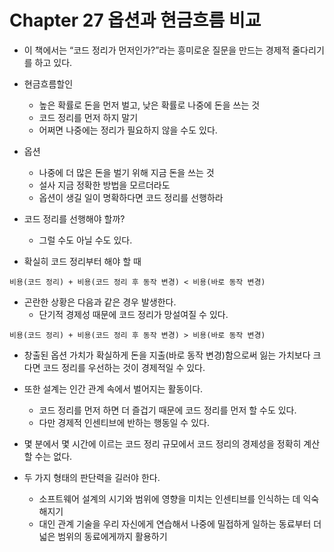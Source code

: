 # Chapter 27 옵션과 현금흐름 비교
- 이 책에서는 “코드 정리가 먼저인가?”라는 흥미로운 질문을 만드는 경제적 줄다리기를 하고 있다.
- 현금흐름할인
    - 높은 확률로 돈을 먼저 벌고, 낮은 확률로 나중에 돈을 쓰는 것
    - 코드 정리를 먼저 하지 말기
    - 어쩌면 나중에는 정리가 필요하지 않을 수도 있다.
- 옵션
    - 나중에 더 많은 돈을 벌기 위해 지금 돈을 쓰는 것
    - 설사 지금 정확한 방법을 모르더라도
    - 옵션이 생길 일이 명확하다면 코드 정리를 선행하라
- 코드 정리를 선행해야 할까?
    - 그럴 수도 아닐 수도 있다.

- 확실히 코드 정리부터 해야 할 때

```
비용(코드 정리) + 비용(코드 정리 후 동작 변경) < 비용(바로 동작 변경)
```

- 곤란한 상황은 다음과 같은 경우 발생한다.
    - 단기적 경제성 때문에 코드 정리가 망설여질 수 있다.

```
비용(코드 정리) + 비용(코드 정리 후 동작 변경) > 비용(바로 동작 변경)
```

- 창출된 옵션 가치가 확실하게 돈을 지출(바로 동작 변경)함으로써 잃는 가치보다 크다면 코드 정리를 우선하는 것이 경제적일 수 있다.

- 또한 설계는 인간 관계 속에서 벌어지는 활동이다.
    - 코드 정리를 먼저 하면 더 즐겁기 때문에 코드 정리를 먼저 할 수도 있다.
    - 다만 경제적 인센티브에 반하는 행동일 수 있다.

- 몇 분에서 몇 시간에 이르는 코드 정리 규모에서 코드 정리의 경제성을 정확히 계산할 수는 없다.
- 두 가지 형태의 판단력을 길러야 한다.
    - 소프트웨어 설계의 시기와 범위에 영향을 미치는 인센티브를 인식하는 데 익숙해지기
    - 대인 관계 기술을 우리 자신에게 연습해서 나중에 밀접하게 일하는 동료부터 더 넓은 범위의 동료에게까지 활용하기
